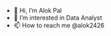 - 👋 Hi, I’m Alok Pal
- 👀 I’m interested in Data Analyst
- 📫 How to reach me @alok2426
<!---- 🌱 I’m currently learning 
- 💞️ I’m looking to collaborate on ... --->


<!---
alok2426/alok2426 is a ✨ special ✨ repository because its `README.md` (this file) appears on your GitHub profile.
You can click the Preview link to take a look at your changes.
--->
